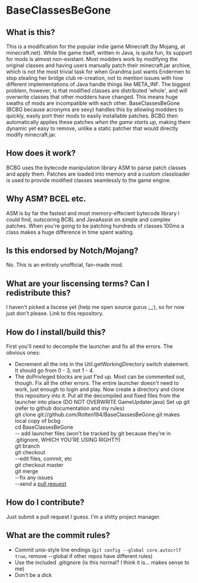 BaseClassesBeGone
=================

What is this?
-------------

This is a modification for the popular indie game Minecraft (by Mojang, at minecraft.net). While the game itself, written in Java, is quite fun, its support for mods is almost non-existant. Most modders work by modifying the original classes and having users manually patch their minecraft.jar archive, which is not the most trivial task for when Grandma just wants Endermen to stop stealing her bridge club re-creation, not to mention issues with how different implementations of Java handle things like META_INF. The biggest problem, however, is that modified classes are distributed 'whole', and will overwrite classes that other modders have changed. This means huge swaths of mods are incompatible with each other.
BaseClassesBeGone (BCBG because acronyms are sexy) handles this by allowing modders to quickly, easily port their mods to easily installable patches. BCBG then automatically applies these patches *when the game starts up*, making them dynamic yet easy to remove, unlike a static patcher that would directly modify minecraft.jar.

How does it work?
-----------------

BCBG uses the bytecode manipulation library ASM to parse patch classes and apply them. Patches are loaded into memory and a custom classloader is used to provide modified classes seamlessly to the game engine.

Why ASM? BCEL etc.
------------------

ASM is by far the fastest and most memory-effecient bytecode library I could find, outscoring BCBL and JavaAssist on simple and complex patches. When you're going to be patching hundreds of classes 100ms a class makes a huge difference in time spent waiting.

Is this endorsed by Notch/Mojang?
---------------------------------

No. This is an entirely unofficial, fan-made mod.

What are your liscensing terms? Can I redistribute this?
--------------------------------------------------------

I haven't picked a liscese yet (help me open source gurus ;_;), so for now just don't please. Link to this repository.

How do I install/build this?
----------------------------
First you'll need to decompile the launcher and fix all the errors. The obvious ones:
- Decrement all the ints in the Util.getWorkingDirectory switch statement. It should go from 0 - 3, not 1 - 4.
- The doPrivleged blocks are just f'ed up. Most can be commented out, though.
Fix all the other errors. The entire launcher doesn't need to work, just enough to login and play.
Now create a directory and clone this repository into it.
Put all the decompiled and fixed files from the launcher into place (DO NOT OVERWRITE GameUpdater.java)
Set up git (refer to github documentation and my rules)  
	git clone git://github.com/Rotten194/BaseClassesBeGone.git
		makes local copy of bcbg  
	cd BaseClassesBeGone  
	-- add launcher files (won't be tracked by git because they're in .gitignore, WHICH YOU'RE USING RIGHT?!)  
	git branch <yourname>  
	git checkout <yourname>  
	--edit files, commit, etc  
	git checkout master  
	git merge <yourname>  
	--fix any issues  
	--send a [pull request](http://help.github.com/send-pull-requests/)  
	

How do I contribute?
--------------------

Just submit a pull request I guess. I'm a shitty project manager.

What are the commit rules?
--------------------------
- Commit unix-style line endings (`git config --global core.autocrlf true`, remove --global if other repos have different rules)
- Use the included .gitignore (is this normal? I think it is... makes sense to me)
- Don't be a dick